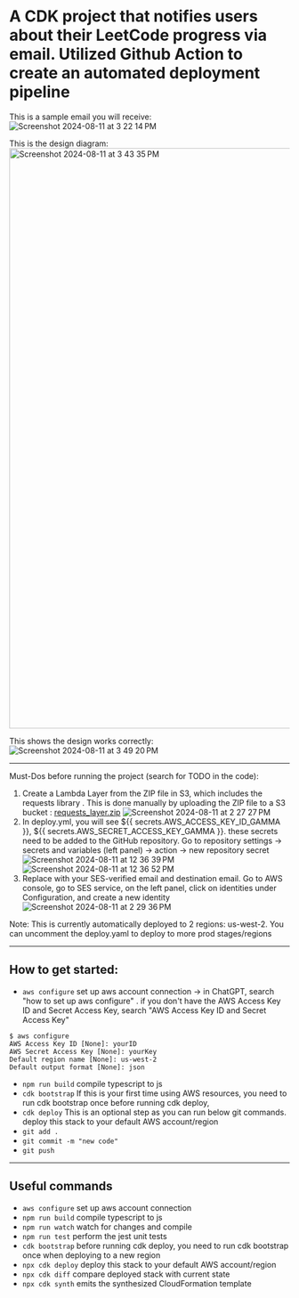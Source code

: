 # A CDK project that notifies users about their LeetCode progress via email. Utilized Github Action to create an automated deployment pipeline

This is a sample email you will receive:
![Screenshot 2024-08-11 at 3 22 14 PM](https://github.com/user-attachments/assets/2c69aca1-a9fa-425d-97b2-8758556753d8)

This is the design diagram:
<img width="1043" alt="Screenshot 2024-08-11 at 3 43 35 PM" src="https://github.com/user-attachments/assets/585e50e7-6075-48c6-af90-2db9642bc9ad">

This shows the design works correctly:
![Screenshot 2024-08-11 at 3 49 20 PM](https://github.com/user-attachments/assets/5b55158f-4139-47b4-a3d7-26c5fd1d594a)

---

Must-Dos before running the project (search for TODO in the code):

1. Create a Lambda Layer from the ZIP file in S3, which includes the requests library
. This is done manually by uploading the ZIP file to a S3 bucket  :  [requests_layer.zip](https://github.com/user-attachments/files/16576243/requests_layer.zip)
![Screenshot 2024-08-11 at 2 27 27 PM](https://github.com/user-attachments/assets/0d26289e-999b-438c-9097-86e79f60016e)
2. In deploy.yml, you will see ${{ secrets.AWS_ACCESS_KEY_ID_GAMMA }}, ${{ secrets.AWS_SECRET_ACCESS_KEY_GAMMA }}. these secrets need to be added to the GitHub repository. Go to repository settings -> secrets and variables (left panel) -> action -> new repository secret
![Screenshot 2024-08-11 at 12 36 39 PM](https://github.com/user-attachments/assets/90d19f2e-28dc-4aca-9081-4d9da615137d)
![Screenshot 2024-08-11 at 12 36 52 PM](https://github.com/user-attachments/assets/81f2cab9-36d1-4511-bce7-937cb185b172)
3. Replace with your SES-verified email and destination email. Go to AWS console, go to SES service, on the left panel,
   click on identities under Configuration, and create a new identity
![Screenshot 2024-08-11 at 2 29 36 PM](https://github.com/user-attachments/assets/661acd57-cd8f-44b0-beb2-561307da2764)

Note: This is currently automatically deployed to 2 regions: us-west-2. You can uncomment the deploy.yaml to deploy to more prod stages/regions

---

## How to get started:
* `aws configure`   set up aws account connection -> in ChatGPT, search "how to set up aws configure" . if you don't have the AWS Access Key ID and Secret Access Key, search "AWS Access Key ID and Secret Access Key"
```
$ aws configure
AWS Access Key ID [None]: yourID
AWS Secret Access Key [None]: yourKey
Default region name [None]: us-west-2
Default output format [None]: json
```
* `npm run build`   compile typescript to js
* `cdk bootstrap`   If this is your first time using AWS resources, you need to run cdk bootstrap once before running cdk deploy,
* `cdk deploy`      This is an optional step as you can run below git commands. deploy this stack to your default AWS account/region
* `git add .`
* `git commit -m "new code"`
* `git push`

---

## Useful commands
* `aws configure`   set up aws account connection
* `npm run build`   compile typescript to js
* `npm run watch`   watch for changes and compile
* `npm run test`    perform the jest unit tests
* `cdk bootstrap`   before running cdk deploy, you need to run cdk bootstrap once when deploying to a new region
* `npx cdk deploy`  deploy this stack to your default AWS account/region
* `npx cdk diff`    compare deployed stack with current state
* `npx cdk synth`   emits the synthesized CloudFormation template

